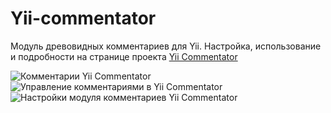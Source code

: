 Yii-commentator
===============

Модуль древовидных комментариев для Yii. Настройка, использование и подробности на странице проекта <a href="http://zabolotskikh.com/yii/comments-module/">Yii Commentator</a>

<img src="http://zabolotskikh.com/wp-content/uploads/2014/07/comments-850x477.png" alt="Комментарии Yii Commentator">

<img src="http://zabolotskikh.com/wp-content/uploads/2014/07/comments_manage.png" alt="Управление комментариями в Yii Commentator">

<img src="http://zabolotskikh.com/wp-content/uploads/2014/07/comment_settings.png" alt="Настройки модуля комментариев Yii Commentator">
